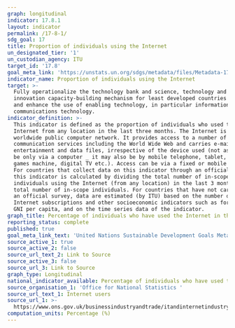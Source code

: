 ```yaml
---
graph: longitudinal
indicator: 17.8.1
layout: indicator
permalink: /17-8-1/
sdg_goal: 17
title: Proportion of individuals using the Internet
un_designated_tier: '1'
un_custodian_agency: ITU
target_id: '17.8'
goal_meta_link: 'https://unstats.un.org/sdgs/metadata/files/Metadata-17-08-01.pdf'
indicator_name: Proportion of individuals using the Internet
target: >-
  Fully operationalize the technology bank and science, technology and
  innovation capacity-building mechanism for least developed countries by 2017
  and enhance the use of enabling technology, in particular information and
  communications technology.
indicator_definition: >-
  This indicator is defined as the proportion of individuals who used the
  Internet from any location in the last three months. The Internet is a
  worldwide public computer network. It provides access to a number of
  communication services including the World Wide Web and carries e-mail, news,
  entertainment and data files, irrespective of the device used (not assumed to
  be only via a computer _ it may also be by mobile telephone, tablet, PDA,
  games machine, digital TV etc.). Access can be via a fixed or mobile network.
  For countries that collect data on this indicator through an official survey,
  this indicator is calculated by dividing the total number of in-scope
  individuals using the Internet (from any location) in the last 3 months by the
  total number of in-scope individuals. For countries that have not carried out
  an official survey, data are estimated (by ITU) based on the number of
  Internet subscriptions and other socioeconomic indicators such as for example
  GNI per capita, and on the time series data of the indicator.
graph_title: Percentage of individuals who have used the Internet in the last three months
reporting_status: complete
published: true
goal_meta_link_text: 'United Nations Sustainable Development Goals Metadata: 17.8.1'
source_active_1: true
source_active_2: false
source_url_text_2: Link to Source
source_active_3: false
source_url_3: Link to Source
graph_type: Longitudinal
national_indicator_available: Percentage of individuals who have used the Internet in the last three months
source_organisation_1: 'Office for National Statistics '
source_url_text_1: Internet users
source_url_1: >-
  https://www.ons.gov.uk/businessindustryandtrade/itandinternetindustry/datasets/internetusers
computation_units: Percentage (%)
---
```

